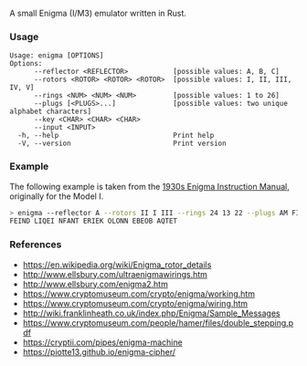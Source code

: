 A small Enigma (I/M3) emulator written in Rust.

### Usage

```
Usage: enigma [OPTIONS]
Options:
      --reflector <REFLECTOR>           [possible values: A, B, C]
      --rotors <ROTOR> <ROTOR> <ROTOR>  [possible values: I, II, III, IV, V]
      --rings <NUM> <NUM> <NUM>         [possible values: 1 to 26]
      --plugs [<PLUGS>...]              [possible values: two unique alphabet characters]
      --key <CHAR> <CHAR> <CHAR>
      --input <INPUT>
  -h, --help                            Print help
  -V, --version                         Print version
```

### Example

The following example is taken from the [1930s Enigma Instruction Manual](http://wiki.franklinheath.co.uk/index.php/Enigma/Sample_Messages), originally for the Model I.

```bash
> enigma --reflector A --rotors II I III --rings 24 13 22 --plugs AM FI NV PS TU WZ --key A B L --input "GCDSE AHUGW TQGRK VLFGX UCALX VYMIG MMNMF"
FEIND LIQEI NFANT ERIEK OLONN EBEOB AQTET
```

### References

- https://en.wikipedia.org/wiki/Enigma_rotor_details
- http://www.ellsbury.com/ultraenigmawirings.htm
- http://www.ellsbury.com/enigma2.htm
- https://www.cryptomuseum.com/crypto/enigma/working.htm
- https://www.cryptomuseum.com/crypto/enigma/wiring.htm
- http://wiki.franklinheath.co.uk/index.php/Enigma/Sample_Messages
- https://www.cryptomuseum.com/people/hamer/files/double_stepping.pdf
- https://cryptii.com/pipes/enigma-machine
- https://piotte13.github.io/enigma-cipher/
